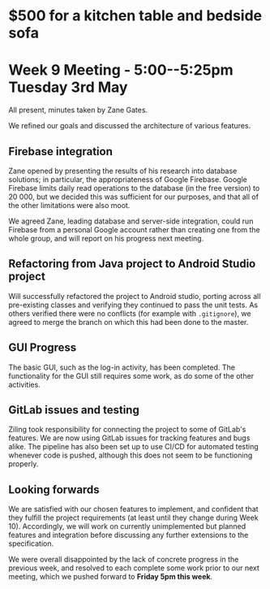 # $500 for a kitchen table and bedside sofa
# Week 9 Meeting - 5:00--5:25pm Tuesday 3rd May

All present, minutes taken by Zane Gates.

We refined our goals and discussed the architecture of various features.

## Firebase integration

Zane opened by presenting the results of his research into database solutions; in particular, the appropriateness of Google Firebase. Google Firebase limits daily read operations to the database (in the free version) to 20 000, but we decided this was sufficient for our purposes, and that all of the other limitations were also moot.

We agreed Zane, leading database and server-side integration, could run Firebase from a personal Google account rather than creating one from the whole group, and will report on his progress next meeting.

## Refactoring from Java project to Android Studio project

Will successfully refactored the project to Android studio, porting across all pre-existing classes and verifying they continued to pass the unit tests. As others verified there were no conflicts (for example with `.gitignore`), we agreed to merge the branch on which this had been done to the master.

## GUI Progress

The basic GUI, such as the log-in activity, has been completed. The functionality for the GUI still requires some work, as do some of the other activities.

## GitLab issues and testing

Ziling took responsibility for connecting the project to some of GitLab's features. We are now using GitLab issues for tracking features and bugs alike. The pipeline has also been set up to use CI/CD for automated testing whenever code is pushed, although this does not seem to be functioning properly.

## Looking forwards

We are satisfied with our chosen features to implement, and confident that they fulfill the project requirements (at least until they change during Week 10). Accordingly, we will work on currently unimplemented but planned features and integration before discussing any further extensions to the specification.

We were overall disappointed by the lack of concrete progress in the previous week, and resolved to each complete some work prior to our next meeting, which we pushed forward to **Friday 5pm this week**.